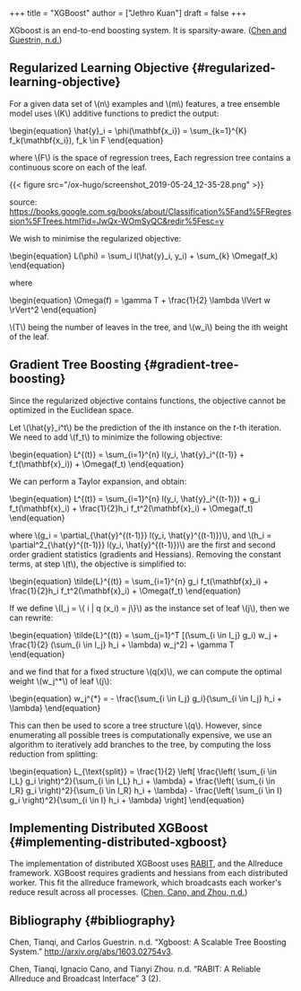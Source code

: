 +++
title = "XGBoost"
author = ["Jethro Kuan"]
draft = false
+++

XGboost is an end-to-end boosting system. It is sparsity-aware. ([Chen and Guestrin, n.d.](#org164f0d0))

## Regularized Learning Objective {#regularized-learning-objective}

For a given data set of \\(n\\) examples and \\(m\\) features, a tree ensemble
model uses \\(K\\) additive functions to predict the output:

\begin{equation}
\hat{y}\_i = \phi(\mathbf{x_i}) = \sum\_{k=1}^{K} f_k(\mathbf{x_i}),
f_k \in F
\end{equation}

where \\(F\\) is the space of regression trees, Each regression tree
contains a continuous score on each of the leaf.

{{< figure src="/ox-hugo/screenshot_2019-05-24_12-35-28.png" >}}

source:
<https://books.google.com.sg/books/about/Classification%5Fand%5FRegression%5FTrees.html?id=JwQx-WOmSyQC&redir%5Fesc=y>

We wish to minimise the regularized objective:

\begin{equation}
L(\phi) = \sum_i l(\hat{y}\_i, y_i) + \sum\_{k} \Omega(f_k)
\end{equation}

where

\begin{equation}
\Omega(f) = \gamma T + \frac{1}{2} \lambda \lVert w \rVert^2
\end{equation}

\\(T\\) being the number of leaves in the tree, and \\(w_i\\) being the ith
weight of the leaf.

## Gradient Tree Boosting {#gradient-tree-boosting}

Since the regularized objective contains functions, the objective
cannot be optimized in the Euclidean space.

Let \\(\hat{y}\_i^t\\) be the prediction of the ith instance on the $t$-th
iteration. We need to add \\(f_t\\) to minimize the following objective:

\begin{equation}
L^{(t)} = \sum\_{i=1}^{n} l(y_i, \hat{y}\_i^{(t-1)} +
f_t(\mathbf{x}\_i)) + \Omega(f_t)
\end{equation}

We can perform a Taylor expansion, and obtain:

\begin{equation}
L^{(t)} = \sum\_{i=1}^{n} l(y_i, \hat{y}\_i^{(t-1)}) + g_i
f_t(\mathbf{x}\_i) + \frac{1}{2}h_i f_t^2(\mathbf{x}\_i) + \Omega(f_t)
\end{equation}

where \\(g_i = \partial\_{\hat{y}^{(t-1)}} l(y_i, \hat{y}^{(t-1)})\\), and
\\(h_i = \partial^2\_{\hat{y}^{(t-1)}} l(y_i, \hat{y}^{(t-1)})\\) are the
first and second order gradient statistics (gradients and Hessians).
Removing the constant terms, at step \\(t\\), the objective is simplified to:

\begin{equation}
\tilde{L}^{(t)} = \sum\_{i=1}^{n} g_i f_t(\mathbf{x}\_i) + \frac{1}{2}h_i
f_t^2(\mathbf{x}\_i) + \Omega(f_t)
\end{equation}

If we define \\(I_j = \\{ i | q (x_i) = j\\}\\) as the instance set of leaf
\\(j\\), then we can rewrite:

\begin{equation}
\tilde{L}^{(t)} = \sum\_{j=1}^T [(\sum\_{i \in I\_j} g\_i) w\_j +
\frac{1}{2} (\sum\_{i \in I\_j} h\_i + \lambda) w\_j^2] + \gamma T
\end{equation}

and we find that for a fixed structure \\(q(x)\\), we can compute the
optimal weight \\(w_j^\*\\) of leaf \\(j\\):

\begin{equation}
w_j^{\*} = - \frac{\sum\_{i \in I_j} g_i}{\sum\_{i \in I_j} h_i + \lambda}
\end{equation}

This can then be used to score a tree structure \\(q\\). However, since
enumerating all possible trees is computationally expensive, we use
an algorithm to iteratively add branches to the tree, by computing the
loss reduction from splitting:

\begin{equation}
L\_{\text{split}} = \frac{1}{2} \left[ \frac{\left( \sum\_{i \in I\_L}
g\_i \right)^2}{\sum\_{i \in I\_L} h\_i + \lambda} + \frac{\left( \sum\_{i \in I\_R}
g\_i \right)^2}{\sum\_{i \in I\_R} h\_i + \lambda} - \frac{\left( \sum\_{i \in I}
g\_i \right)^2}{\sum\_{i \in I} h\_i + \lambda} \right]
\end{equation}

## Implementing Distributed XGBoost {#implementing-distributed-xgboost}

The implementation of distributed XGBoost uses [RABIT](https://github.com/dmlc/rabit), and the
Allreduce framework. XGBoost requires gradients and hessians from each
distributed worker. This fit the allreduce framework, which broadcasts
each worker's reduce result across all processes. ([Chen, Cano, and Zhou, n.d.](#org22f70cb))

## Bibliography {#bibliography}

<a id="org164f0d0"></a>Chen, Tianqi, and Carlos Guestrin. n.d. “Xgboost: A Scalable Tree Boosting System.” <http://arxiv.org/abs/1603.02754v3>.

<a id="org22f70cb"></a>Chen, Tianqi, Ignacio Cano, and Tianyi Zhou. n.d. “RABIT: A Reliable Allreduce and Broadcast Interface” 3 (2).
